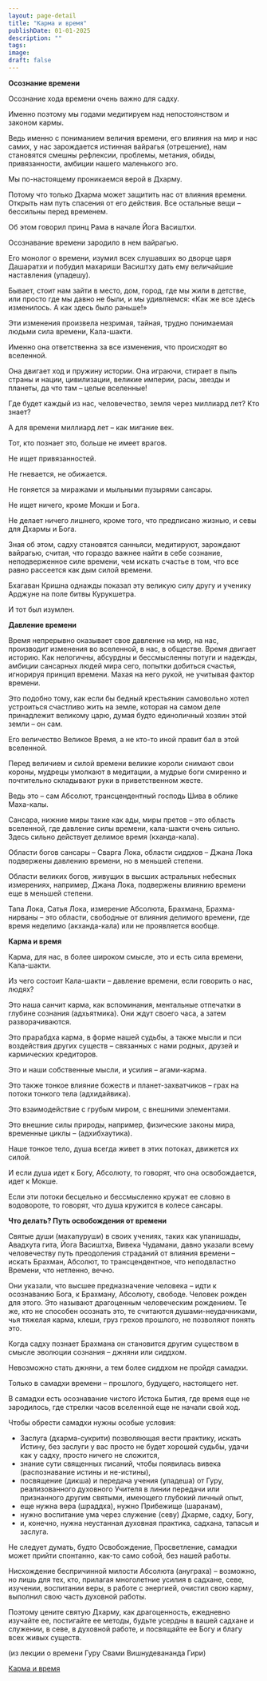 ```yaml
---
layout: page-detail
title: "Карма и время"
publishDate: 01-01-2025
description: ""
tags:
image:
draft: false
---
```


**Осознание времени**

Осознание хода времени очень важно для садху.

Именно поэтому мы годами медитируем над непостоянством и законом кармы.

Ведь именно с пониманием величия времени, его влияния на мир и нас самих, у нас зарождается истинная вайрагья (отрешение), нам становятся смешны рефлексии, проблемы, метания, обиды, привязанности, амбиции нашего маленького эго.

Мы по-настоящему проникаемся верой в Дхарму.

Потому что только Дхарма может защитить нас от влияния времени. Открыть нам путь спасения от его действия. Все остальные вещи – бессильны перед временем.

Об этом говорил принц Рама в начале Йога Васиштхи.

Осознавание времени зародило в нем вайрагью.

Его монолог о времени, изумил всех слушавших во дворце царя Дашаратхи и побудил махариши Васиштху дать ему величайшие наставления (упадешу).

Бывает, стоит нам зайти в место, дом, город, где мы жили в детстве, или просто где мы давно не были, и мы удивляемся: «Как же все здесь изменилось. А как здесь было раньше!»

Эти изменения произвела незримая, тайная, трудно понимаемая людьми сила времени, Кала-шакти.

Именно она ответственна за все изменения, что происходят во вселенной. 

Она двигает ход и пружину истории. Она играючи, стирает в пыль страны и нации, цивилизации, великие империи, расы, звезды и планеты, да что там – целые вселенные!

Где будет каждый из нас, человечество, земля через миллиард лет? Кто знает?

А для времени миллиард лет – как мигание век.

Тот, кто познает это, больше не имеет врагов.

Не ищет привязанностей.

Не гневается, не обижается.

Не гоняется за миражами и мыльными пузырями сансары.

Не ищет ничего, кроме Мокши и Бога.

Не делает ничего лишнего, кроме того, что предписано жизнью, и севы для Дхармы и Бога.

Зная об этом, садху становятся санньяси, медитируют, зарождают вайрагью, считая, что гораздо важнее найти в себе сознание, неподверженное силе времени, чем искать счастье в том, что все равно рассеется как дым силой времени.

Бхагаван Кришна однажды показал эту великую силу другу и ученику Арджуне на поле битвы Курукшетра. 

И тот был изумлен.

**Давление времени**

Время непрерывно оказывает свое давление на мир, на нас, производит изменения во вселенной, в нас, в обществе. Время двигает историю. Как нелогичны, абсурдны и бессмысленны потуги и надежды, амбиции сансарных людей мира сего, попытки добиться счастья, игнорируя принцип времени. Махая на него рукой, не учитывая фактор времени.

Это подобно тому, как если бы бедный крестьянин самовольно хотел устроиться счастливо жить на земле, которая на самом деле принадлежит великому царю, думая будто единоличный хозяин этой земли – он сам.

Его величество Великое Время, а не кто-то иной правит бал в этой вселенной.

Перед величием и силой времени великие короли снимают свои короны, мудрецы умолкают в медитации, а мудрые боги смиренно и почтительно складывают руки в приветственном жесте.

Ведь это – сам Абсолют, трансцендентный господь Шива в облике Маха-калы.

Сансара, нижние миры такие как ады, миры претов – это область вселенной, где давление силы времени, кала-шакти очень сильно. Здесь сильно действует делимое время (кханда-кала).

Области богов сансары – Сварга Лока, области сиддхов – Джана Лока подвержены давлению времени, но в меньшей степени.

Области великих богов, живущих в высших астральных небесных измерениях, например, Джана Лока, подвержены влиянию времени еще в меньшей степени.

Тапа Лока, Сатья Лока, измерение Абсолюта, Брахмана, Брахма-нирваны – это области, свободные от влияния делимого времени, где время неделимо (акханда-кала) или не проявляется вообще.

**Карма и время**

Карма, для нас, в более широком смысле, это и есть сила времени, Кала-шакти.

Из чего состоит Кала-шакти – давление времени, если говорить о нас, людях?

Это наша санчит карма, как вспоминания, ментальные отпечатки в глубине сознания (адхьятмика). Они ждут своего часа, а затем разворачиваются.

Это прарабдха карма, в форме нашей судьбы, а также мысли и пси воздействия других существ – связанных с нами родных, друзей и кармических кредиторов.

Это и наши собственные мысли, и усилия – агами-карма.

Это также тонкое влияние божеств и планет-захватчиков – грах на потоки тонкого тела (адхидайвика).

Это взаимодействие с грубым миром, с внешними элементами.

Это внешние силы природы, например, физические законы мира, временные циклы – (адхибхаутика).

Наше тонкое тело, душа всегда живет в этих потоках, движется их силой.

И если душа идет к Богу, Абсолюту, то говорят, что она освобождается, идет к Мокше.

Если эти потоки бесцельно и бессмысленно кружат ее словно в водовороте, то говорят, что душа кружится в колесе сансары.

**Что делать? Путь освобождения от времени**

Святые души (махапуруши) в своих учениях, таких как упанишады, Авадхута гита, Йога Васиштха, Вивека Чудамани, давно указали всему человечеству путь преодоления страданий от влияния времени – искать Брахман, Абсолют, то трансцендентное, что неподвластно Времени, что нетленно, вечно.

Они указали, что высшее предназначение человека – идти к осознаванию Бога, к Брахману, Абсолюту, свободе. Человек рожден для этого. Это называют драгоценным человеческим рождением. Те же, кто не способен осознать это, те считаются душами-неудачниками, чья тяжелая карма, клеши, груз грехов прошлого, не позволяют понять это.

Когда садху познает Брахмана он становится другим существом в смысле эволюции сознания – джняни или сиддхом.

Невозможно стать джняни, а тем более сиддхом не пройдя самадхи.

Только в самадхи времени – прошлого, будущего, настоящего нет.

В самадхи есть осознавание чистого Истока Бытия, где время еще не зародилось, где стрелки часов вселенной еще не начали свой ход.

Чтобы обрести самадхи нужны особые условия: 

* Заслуга (дхарма-сукрити) позволяющая вести практику, искать Истину, без заслуги у вас просто не будет хорошей судьбы, удачи как у садху, просто ничего не сложится,
* знание сути священных писаний, чтобы появилась вивека (распознавание истины и не-истины),
* посвящение (дикша) и передача учения (упадеша) от Гуру, реализованного духовного Учителя в линии передачи или признанного другим святыми, имеющего глубокий личный опыт,
* еще нужна вера (шраддха), нужно Прибежище (шаранам),
* нужно воспитание ума через служение (севу) Дхарме, садху, Богу,
* и, конечно, нужна неустанная духовная практика, садхана, тапасья и заслуга.

Не следует думать, будто Освобождение, Просветление, самадхи может прийти спонтанно, как-то само собой, без нашей работы.

Нисхождение беспричинной милости Абсолюта (ануграха) – возможно, но лишь для тех, кто, прилагая многолетние усилия в садхане, севе, изучении, воспитании веры, в работе с энергией, очистил свою карму, выполнил свою часть духовной работы.

Поэтому цените святую Дхарму, как драгоценность, ежедневно изучайте ее, постигайте ее методы, будьте усердны в вашей садхане и служении, в севе, в духовной работе, и посвящайте ее Богу и благу всех живых существ. 

 (из лекции о времени Гуру Свами Вишнудевананда Гири)

[Карма и время](/binaries/file/news/f%5F2828.docx)
